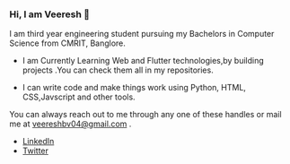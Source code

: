 ### Hi, I am Veeresh 👋

</hr>


I am third year engineering student pursuing my Bachelors in Computer Science from CMRIT, Banglore.

- I am Currently Learning Web and Flutter technologies,by building projects .You can check them all in my repositories.
<!-- 
- 🔭 I’m currently working on ...
- 🌱 I’m currently learning ...
- 👯 I’m looking to collaborate on  -->
<!-- - 🤔 I’m looking for help with ... -->
<!-- - 💬 Ask me about ... -->
- I can write code and make things work using Python, HTML, CSS,Javscript and other tools.

You can always reach out to me through any one of these handles or mail me at veereshbv04@gmail.com .
- [LinkedIn](https://www.linkedin.com/in/veereshbv04/)
- [Twitter](https://twitter.com/veereshbv04)
<!-- - 😄 Pronouns: ...
- ⚡ Fun fact: ... -->

